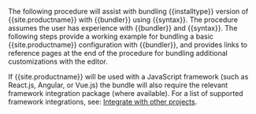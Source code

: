 The following procedure will assist with bundling {{installtype}} version of {{site.productname}} with {{bundler}} using {{syntax}}. The procedure assumes the user has experience with {{bundler}} and {{syntax}}. The following steps provide a working example for bundling a basic {{site.productname}} configuration with {{bundler}}, and provides links to reference pages at the end of the procedure for bundling additional customizations with the editor.

If {{site.productname}} will be used with a JavaScript framework (such as React.js, Angular, or Vue.js) the bundle will also require the relevant framework integration package (where available). For a list of supported framework integrations, see: [Integrate with other projects]({{site.baseurl}}/integrations/).